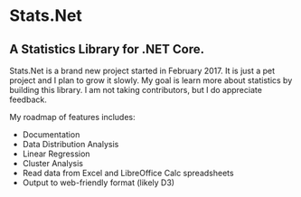 # Stats.Net
## A Statistics Library for .NET Core.

Stats.Net is a brand new project started in February 2017. It is just a pet project and I plan to grow it slowly. My goal is learn more about statistics by building this library. I am not taking contributors, but I do appreciate feedback. 

My roadmap of features includes:
- Documentation
- Data Distribution Analysis
- Linear Regression
- Cluster Analysis
- Read data from Excel and LibreOffice Calc spreadsheets
- Output to web-friendly format (likely D3)



